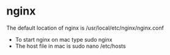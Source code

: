 # nginx
The default location of nginx is /usr/local/etc/nginx/nginx.conf
 - To start nginx on mac type sudo nginx
 - The host file in mac is sudo nano /etc/hosts
